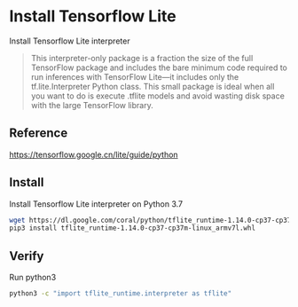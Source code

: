# Install Tensorflow Lite

Install Tensorflow Lite interpreter

> This interpreter-only package is a fraction the size of the full TensorFlow package and includes the bare minimum code required to run inferences with TensorFlow Lite—it includes only the tf.lite.Interpreter Python class. This small package is ideal when all you want to do is execute .tflite models and avoid wasting disk space with the large TensorFlow library.

## Reference

https://tensorflow.google.cn/lite/guide/python


## Install
Install Tensorflow Lite interpreter on Python 3.7

```bash
wget https://dl.google.com/coral/python/tflite_runtime-1.14.0-cp37-cp37m-linux_armv7l.whl
pip3 install tflite_runtime-1.14.0-cp37-cp37m-linux_armv7l.whl
```


## Verify

Run python3
```bash
python3 -c "import tflite_runtime.interpreter as tflite"
```

